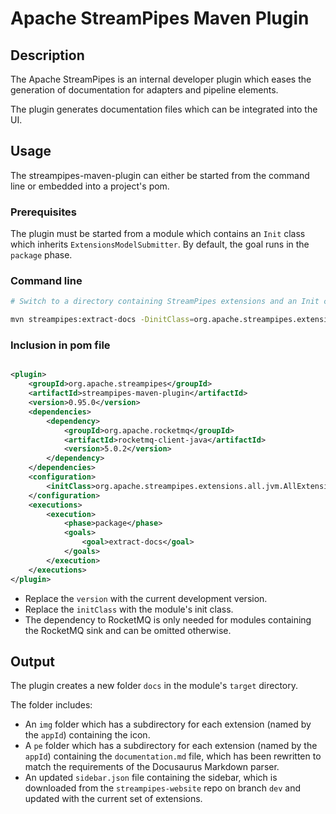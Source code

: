 <!--
  ~ Licensed to the Apache Software Foundation (ASF) under one or more
  ~ contributor license agreements.  See the NOTICE file distributed with
  ~ this work for additional information regarding copyright ownership.
  ~ The ASF licenses this file to You under the Apache License, Version 2.0
  ~ (the "License"); you may not use this file except in compliance with
  ~ the License.  You may obtain a copy of the License at
  ~
  ~    http://www.apache.org/licenses/LICENSE-2.0
  ~
  ~ Unless required by applicable law or agreed to in writing, software
  ~ distributed under the License is distributed on an "AS IS" BASIS,
  ~ WITHOUT WARRANTIES OR CONDITIONS OF ANY KIND, either express or implied.
  ~ See the License for the specific language governing permissions and
  ~ limitations under the License.
  ~
  -->

# Apache StreamPipes Maven Plugin

## Description

The Apache StreamPipes is an internal developer plugin which eases the generation of documentation for
adapters and pipeline elements.

The plugin generates documentation files which can be integrated into the UI.

## Usage

The streampipes-maven-plugin can either be started from the command line or embedded into a project's pom.

### Prerequisites

The plugin must be started from a module which contains an `Init` class which inherits `ExtensionsModelSubmitter`.
By default, the goal runs in the `package` phase.

### Command line

```bash
# Switch to a directory containing StreamPipes extensions and an Init class, e.g., streampipes-extensions-all-jvm

mvn streampipes:extract-docs -DinitClass=org.apache.streampipes.extensions.all.jvm.AllExtensionsInit
```

### Inclusion in pom file

```xml

<plugin>
    <groupId>org.apache.streampipes</groupId>
    <artifactId>streampipes-maven-plugin</artifactId>
    <version>0.95.0</version>
    <dependencies>
        <dependency>
            <groupId>org.apache.rocketmq</groupId>
            <artifactId>rocketmq-client-java</artifactId>
            <version>5.0.2</version>
        </dependency>
    </dependencies>
    <configuration>
        <initClass>org.apache.streampipes.extensions.all.jvm.AllExtensionsInit</initClass>
    </configuration>
    <executions>
        <execution>
            <phase>package</phase>
            <goals>
                <goal>extract-docs</goal>
            </goals>
        </execution>
    </executions>
</plugin>
```

* Replace the `version` with the current development version.
* Replace the `initClass` with the module's init class.
* The dependency to RocketMQ is only needed for modules containing the RocketMQ sink and can be omitted otherwise.

## Output

The plugin creates a new folder `docs` in the module's `target` directory.

The folder includes:

* An `img` folder which has a subdirectory for each extension (named by the `appId`) containing the icon.
* A `pe` folder which has a subdirectory for each extension (named by the `appId`) containing the `documentation.md`
  file, which has been rewritten to match the requirements of the Docusaurus Markdown parser.
* An updated `sidebar.json` file containing the sidebar, which is downloaded from the `streampipes-website` repo on
  branch `dev` and updated with the current set of extensions.
